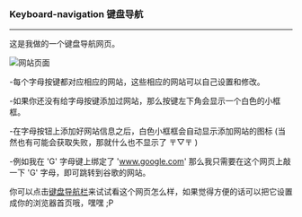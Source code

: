 ### Keyboard-navigation 键盘导航

---
这是我做的一个键盘导航网页。

![网站页面](https://user-images.githubusercontent.com/49096708/61264845-85b06480-a7c0-11e9-80b5-7c294c77b58b.png)

-每个字母按键都对应相应的网站，这些相应的网站可以自己设置和修改。

-如果你还没有给字母按键添加过网站，那么按键左下角会显示一个白色的小框框。

-在字母按钮上添加好网站信息之后，白色小框框会自动显示添加网站的图标 (当然也有可能会获取失败，那就什么也不显示了 〒▽〒 )

-例如我在 'G' 字母键上绑定了 'www.google.com' 那么我只需要在这个网页上敲一下 'G' 字母，即可跳转到谷歌的网站。

你可以点击[键盘导航栏](https://ryan-lu.github.io/Keyboard-navigation/index.html)来试试看这个网页怎么样，如果觉得方便的话可以把它设置成你的浏览器首页哦，嘿嘿 ;P
